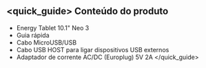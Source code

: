 ## <quick_guide> Conteúdo do produto
* Energy Tablet 10.1" Neo 3
* Guia rápida
*	Cabo MicroUSB/USB 
*	Cabo USB HOST para ligar dispositivos USB externos
*	Adaptador de corrente AC/DC (Europlug) 5V 2A
</quick_guide>

